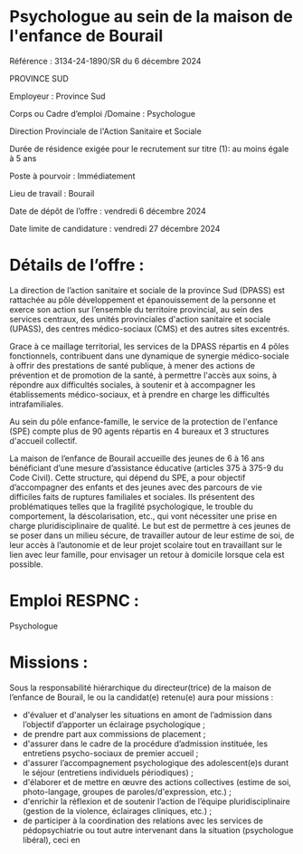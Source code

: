# Psychologue au sein de la maison de l'enfance de Bourail

Référence : 3134-24-1890/SR du 6 décembre 2024

PROVINCE SUD

Employeur : Province Sud

Corps ou Cadre d’emploi /Domaine : Psychologue

Direction Provinciale de l'Action Sanitaire et Sociale

Durée de résidence exigée pour le recrutement sur titre (1): au moins égale à 5 ans

Poste à pourvoir : Immédiatement

Lieu de travail : Bourail

Date de dépôt de l’offre : vendredi 6 décembre 2024

Date limite de candidature : vendredi 27 décembre 2024

# Détails de l’offre :

La direction de l’action sanitaire et sociale de la province Sud (DPASS) est rattachée au pôle développement et épanouissement de la personne et exerce son action sur l’ensemble du territoire provincial, au sein des services centraux, des unités provinciales d'action sanitaire et sociale (UPASS), des centres médico-sociaux (CMS) et des autres sites excentrés.

Grace à ce maillage territorial, les services de la DPASS répartis en 4 pôles fonctionnels, contribuent dans une dynamique de synergie médico-sociale à offrir des prestations de santé publique, à mener des actions de prévention et de promotion de la santé, à permettre l'accès aux soins, à répondre aux difficultés sociales, à soutenir et à accompagner les établissements médico-sociaux, et à prendre en charge les difficultés intrafamiliales.

Au sein du pôle enfance-famille, le service de la protection de l'enfance (SPE) compte plus de 90 agents répartis en 4 bureaux et 3 structures d'accueil collectif.

La maison de l’enfance de Bourail accueille des jeunes de 6 à 16 ans bénéficiant d’une mesure d’assistance éducative (articles 375 à 375-9 du Code Civil). Cette structure, qui dépend du SPE, a pour objectif d’accompagner des enfants et des jeunes avec des parcours de vie difficiles faits de ruptures familiales et sociales. Ils présentent des problématiques telles que la fragilité psychologique, le trouble du comportement, la déscolarisation, etc., qui vont nécessiter une prise en charge pluridisciplinaire de qualité. Le but est de permettre à ces jeunes de se poser dans un milieu sécure, de travailler autour de leur estime de soi, de leur accès à l’autonomie et de leur projet scolaire tout en travaillant sur le lien avec leur famille, pour envisager un retour à domicile lorsque cela est possible.

# Emploi RESPNC :

Psychologue

# Missions :

Sous la responsabilité hiérarchique du directeur(trice) de la maison de l’enfance de Bourail, le ou la candidat(e) retenu(e) aura pour missions :

- d'évaluer et d'analyser les situations en amont de l’admission dans l’objectif d’apporter un éclairage psychologique ;
- de prendre part aux commissions de placement ;
- d'assurer dans le cadre de la procédure d’admission instituée, les entretiens psycho-sociaux de premier accueil ;
- d'assurer l’accompagnement psychologique des adolescent(e)s durant le séjour (entretiens individuels périodiques) ;
- d'élaborer et de mettre en œuvre des actions collectives (estime de soi, photo-langage, groupes de paroles/d'expression, etc.) ;
- d'enrichir la réflexion et de soutenir l’action de l’équipe pluridisciplinaire (gestion de la violence, éclairages cliniques, etc.) ;
- de participer à la coordination des relations avec les services de pédopsychiatrie ou tout autre intervenant dans la situation (psychologue libéral), ceci en
